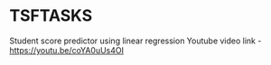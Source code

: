 # TSFTASKS
Student score predictor using linear regression
Youtube video link - https://youtu.be/coYA0uUs4OI

